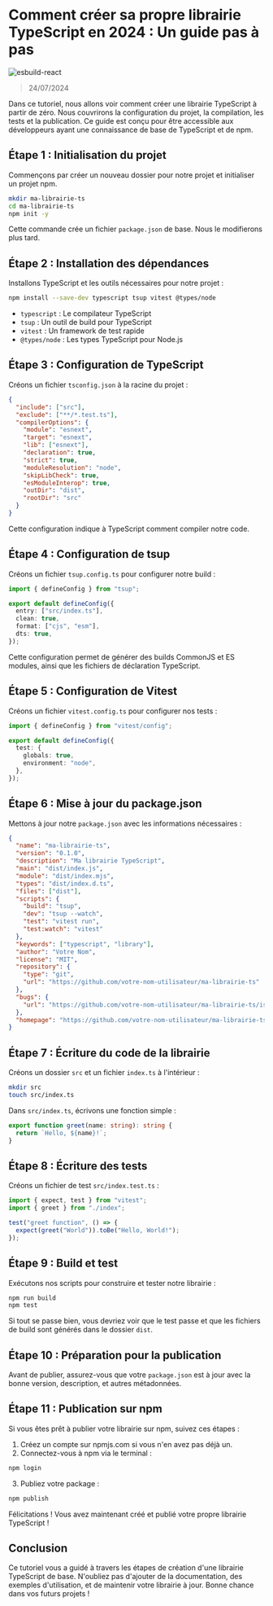 # Comment créer sa propre librairie TypeScript en 2024 : Un guide pas à pas

![esbuild-react](https://lezo-files.s3.fr-par.scw.cloud/simon-blog/esbuild-react.webp)

> 24/07/2024

Dans ce tutoriel, nous allons voir comment créer une librairie TypeScript à partir de zéro. Nous couvrirons la configuration du projet, la compilation, les tests et la publication. Ce guide est conçu pour être accessible aux développeurs ayant une connaissance de base de TypeScript et de npm.

## Étape 1 : Initialisation du projet

Commençons par créer un nouveau dossier pour notre projet et initialiser un projet npm.

```bash
mkdir ma-librairie-ts
cd ma-librairie-ts
npm init -y
```

Cette commande crée un fichier `package.json` de base. Nous le modifierons plus tard.

## Étape 2 : Installation des dépendances

Installons TypeScript et les outils nécessaires pour notre projet :

```bash
npm install --save-dev typescript tsup vitest @types/node
```

- `typescript` : Le compilateur TypeScript
- `tsup` : Un outil de build pour TypeScript
- `vitest` : Un framework de test rapide
- `@types/node` : Les types TypeScript pour Node.js

## Étape 3 : Configuration de TypeScript

Créons un fichier `tsconfig.json` à la racine du projet :

```json
{
  "include": ["src"],
  "exclude": ["**/*.test.ts"],
  "compilerOptions": {
    "module": "esnext",
    "target": "esnext",
    "lib": ["esnext"],
    "declaration": true,
    "strict": true,
    "moduleResolution": "node",
    "skipLibCheck": true,
    "esModuleInterop": true,
    "outDir": "dist",
    "rootDir": "src"
  }
}
```

Cette configuration indique à TypeScript comment compiler notre code.

## Étape 4 : Configuration de tsup

Créons un fichier `tsup.config.ts` pour configurer notre build :

```typescript
import { defineConfig } from "tsup";

export default defineConfig({
  entry: ["src/index.ts"],
  clean: true,
  format: ["cjs", "esm"],
  dts: true,
});
```

Cette configuration permet de générer des builds CommonJS et ES modules, ainsi que les fichiers de déclaration TypeScript.

## Étape 5 : Configuration de Vitest

Créons un fichier `vitest.config.ts` pour configurer nos tests :

```typescript
import { defineConfig } from "vitest/config";

export default defineConfig({
  test: {
    globals: true,
    environment: "node",
  },
});
```

## Étape 6 : Mise à jour du package.json

Mettons à jour notre `package.json` avec les informations nécessaires :

```json
{
  "name": "ma-librairie-ts",
  "version": "0.1.0",
  "description": "Ma librairie TypeScript",
  "main": "dist/index.js",
  "module": "dist/index.mjs",
  "types": "dist/index.d.ts",
  "files": ["dist"],
  "scripts": {
    "build": "tsup",
    "dev": "tsup --watch",
    "test": "vitest run",
    "test:watch": "vitest"
  },
  "keywords": ["typescript", "library"],
  "author": "Votre Nom",
  "license": "MIT",
  "repository": {
    "type": "git",
    "url": "https://github.com/votre-nom-utilisateur/ma-librairie-ts"
  },
  "bugs": {
    "url": "https://github.com/votre-nom-utilisateur/ma-librairie-ts/issues"
  },
  "homepage": "https://github.com/votre-nom-utilisateur/ma-librairie-ts#readme"
}
```

## Étape 7 : Écriture du code de la librairie

Créons un dossier `src` et un fichier `index.ts` à l'intérieur :

```bash
mkdir src
touch src/index.ts
```

Dans `src/index.ts`, écrivons une fonction simple :

```typescript
export function greet(name: string): string {
  return `Hello, ${name}!`;
}
```

## Étape 8 : Écriture des tests

Créons un fichier de test `src/index.test.ts` :

```typescript
import { expect, test } from "vitest";
import { greet } from "./index";

test("greet function", () => {
  expect(greet("World")).toBe("Hello, World!");
});
```

## Étape 9 : Build et test

Exécutons nos scripts pour construire et tester notre librairie :

```bash
npm run build
npm test
```

Si tout se passe bien, vous devriez voir que le test passe et que les fichiers de build sont générés dans le dossier `dist`.

## Étape 10 : Préparation pour la publication

Avant de publier, assurez-vous que votre `package.json` est à jour avec la bonne version, description, et autres métadonnées.

## Étape 11 : Publication sur npm

Si vous êtes prêt à publier votre librairie sur npm, suivez ces étapes :

1. Créez un compte sur npmjs.com si vous n'en avez pas déjà un.
2. Connectez-vous à npm via le terminal :

```bash
npm login
```

3. Publiez votre package :

```bash
npm publish
```

Félicitations ! Vous avez maintenant créé et publié votre propre librairie TypeScript !

## Conclusion

Ce tutoriel vous a guidé à travers les étapes de création d'une librairie TypeScript de base. N'oubliez pas d'ajouter de la documentation, des exemples d'utilisation, et de maintenir votre librairie à jour. Bonne chance dans vos futurs projets !
